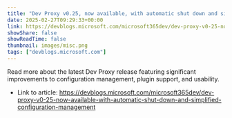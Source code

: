 ```yaml
---
title: "Dev Proxy v0.25, now available, with automatic shut down and simplified configuration management"
date: 2025-02-27T09:29:33+00:00
link: https://devblogs.microsoft.com/microsoft365dev/dev-proxy-v0-25-now-available-with-automatic-shut-down-and-simplified-configuration-management
showShare: false
showReadTime: false
thumbnail: images/misc.png
tags: ["devblogs.microsoft.com"]
---
```

Read more about the latest Dev Proxy release featuring significant improvements to configuration management, plugin support, and usability.

- Link to article: https://devblogs.microsoft.com/microsoft365dev/dev-proxy-v0-25-now-available-with-automatic-shut-down-and-simplified-configuration-management